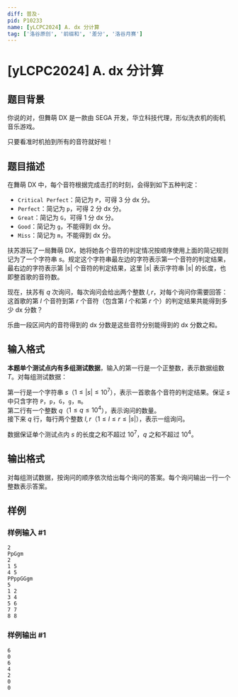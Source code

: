 ```yaml
---
diff: 普及-
pid: P10233
name: [yLCPC2024] A. dx 分计算
tag: ['洛谷原创', '前缀和', '差分', '洛谷月赛']
---
```

# [yLCPC2024] A. dx 分计算
## 题目背景

你说的对，但舞萌 DX 是一款由 SEGA 开发，华立科技代理，形似洗衣机的街机音乐游戏。

只要看准时机拍到所有的音符就好啦！
## 题目描述

在舞萌 DX 中，每个音符根据完成击打的时刻，会得到如下五种判定：

- `Critical Perfect`：简记为 `P`，可得 $3$ 分 dx 分。
- `Perfect`：简记为 `p`，可得 $2$ 分 dx 分。
- `Great`：简记为 `G`，可得 $1$ 分 dx 分。
- `Good`：简记为 `g`，不能得到 dx 分。
- `Miss`：简记为 `m`，不能得到 dx 分。

扶苏游玩了一局舞萌 DX，她将她各个音符的判定情况按顺序使用上面的简记规则记为了一个字符串 $s$。规定这个字符串最左边的字符表示第一个音符的判定结果，最右边的字符表示第 $|s|$ 个音符的判定结果，这里 $|s|$ 表示字符串 $|s|$ 的长度，也即整首歌的音符数。

现在，扶苏有 $q$ 次询问，每次询问会给出两个整数 $l, r$，对每个询问你需要回答：这首歌的第 $l$ 个音符到第 $r$ 个音符（包含第 $l$ 个和第 $r$ 个）的判定结果共能得到多少 dx 分数？

乐曲一段区间内的音符得到的 dx 分数是这些音符分别能得到的 dx 分数之和。
## 输入格式

**本题单个测试点内有多组测试数据**，输入的第一行是一个正整数，表示数据组数 $T$。对每组测试数据：

第一行是一个字符串 $s$（$1 \leq |s| \leq 10^7$），表示一首歌各个音符的判定结果。保证 $s$ 中只含字符 `P`，`p`，`G`，`g`，`m`。  
第二行有一个整数 $q$（$1 \leq q \leq 10^4$），表示询问的数量。  
接下来 $q$ 行，每行两个整数 $l, r$（$1 \leq l \leq r \leq |s|$），表示一组询问。

数据保证单个测试点内 $s$ 的长度之和不超过 $10^7$，$q$ 之和不超过 $10^4$。
## 输出格式

对每组测试数据，按询问的顺序依次给出每个询问的答案。每个询问输出一行一个整数表示答案。
## 样例

### 样例输入 #1
```
2
PpGgm
2
1 5
4 5
PPppGGgm
5
1 2
3 4
5 6
7 7
8 8
```
### 样例输出 #1
```
6
0
6
4
2
0
0
```
